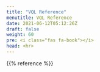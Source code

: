 ```yaml
---
title: "VQL Reference"
menutitle: VQL Reference
date: 2021-06-12T05:12:26Z
draft: false
weight: 60
pre: <i class="fas fa-book"></i>
head: <hr>
---
```



{{% reference %}}


